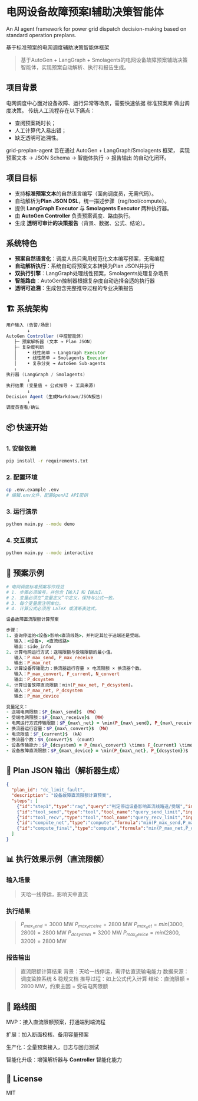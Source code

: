 # 电网设备故障预案l辅助决策智能体

An AI agent framework for power grid dispatch decision-making based on standard operation preplans.

基于标准预案的电网调度辅助决策智能体框架

> 基于AutoGen + LangGraph + Smolagents的电网设备故障预案辅助决策智能体，实现预案自动解析、执行和报告生成。

## 项目背景

电网调度中心面对设备故障、运行异常等场景，需要快速依据 标准预案库 做出调度决策。
传统人工流程存在以下痛点：

- 查阅预案耗时长；
- 人工计算代入易出错；
- 缺乏透明可追溯性。

grid-preplan-agent 旨在通过 AutoGen + LangGraph/Smolagents 框架，
实现 预案文本 → JSON Schema → 智能体执行 → 报告输出 的自动化闭环。

## 项目目标

- 支持**标准预案文本**的自然语言编写（面向调度员，无需代码）。
- 自动解析为**Plan JSON DSL**，统一描述步骤（rag/tool/compute）。
- 提供 **LangGraph Executor** 与 **Smolagents Executor** 两种执行器。
- 由 **AutoGen Controller** 负责预案调度、路由执行。
- 生成 **透明可审计的决策报告**（背景、数据、公式、结论）。

## 系统特色

- **预案自然语言化**：调度人员只需用规范化文本编写预案，无需编程
- **自动解析执行**：系统自动将预案文本转换为Plan JSON并执行
- **双执行引擎**：LangGraph处理线性预案，Smolagents处理复杂场景  
- **智能路由**：AutoGen控制器根据复杂度自动选择合适的执行器
- **透明可追溯**：生成包含完整推导过程的专业决策报告

## 🏗️ 系统架构

```java
用户输入 (告警/场景)
        ↓
AutoGen Controller (中控智能体)
   ├─ 预案解析器 (文本 → Plan JSON)
   ├─ 复杂度判断
   │    • 线性简单 → LangGraph Executor
   │    • 线性简单 → Smolagents Executor  
   │    • 复杂分支 → AutoGen Sub-agents
   ↓
执行器 (LangGraph / Smolagents)
        ↓
执行结果 (变量值 + 公式推导 + 工具来源)
        ↓
Decision Agent (生成Markdown/JSON报告)
        ↓
调度员查看/确认
```

## 📦 快速开始

### 1. 安装依赖

```bash
pip install -r requirements.txt
```

### 2. 配置环境

```bash
cp .env.example .env
# 编辑.env文件，配置OpenAI API密钥
```

### 3. 运行演示

```bash
python main.py --mode demo
```

### 4. 交互模式  

```bash
python main.py --mode interactive
```

## 📑 预案示例

```ruby
# 电网调度标准预案写作规范
# 1. 步骤必须编号，并包含【输入】和【输出】。
# 2. 变量必须在“变量定义”中定义，保持与公式一致。
# 3. 每个变量需注明单位。
# 4. 计算公式必须用 LaTeX 或清晰表达式。

设备故障直流限额计算预案

步骤：
1. 查询停运的<设备>影响<直流线路>，并判定其位于送端还是受端。
   输入：<设备>, <直流线路>
   输出：side_info
2. 计算电网运行方式：送端限额与受端限额的最小值。
   输入：P_max_send, P_max_receive
   输出：P_max_net
3. 计算设备传输能力：换流器运行容量 × 电流限额 × 换流器个数。
   输入：P_max_convert, F_current, N_convert
   输出：P_dcsystem
4. 计算设备故障直流限额：min(P_max_net, P_dcsystem)。
   输入：P_max_net, P_dcsystem
   输出：P_max_device

变量定义：
- 送端电网限额：$P_{max\_send}$ （MW）
- 受端电网限额：$P_{max\_receive}$ （MW）
- 电网运行方式传输限额：$P_{max\_net} = \min(P_{max\_send}, P_{max\_receive})$
- 换流器运行容量：$P_{max\_convert}$ （MW）
- 电流限值：$F_{current}$ （kA）
- 换流器个数：$N_{convert}$ （count）
- 设备传输能力：$P_{dcsystem} = P_{max\_convert} \times F_{current} \times N_{convert}$
- 设备故障直流限额：$P_{max\_device} = \min(P_{max\_net}, P_{dcsystem})$
```

## 🔧 Plan JSON 输出（解析器生成）

```json
{
  "plan_id": "dc_limit_fault",
  "description": "设备故障直流限额计算预案",
  "steps": [
    {"id":"step1","type":"rag","query":"判定停运设备影响直流线路送/受端","inputs":{"device":"<设备>","line":"<直流线路>"},"output":["side_info"]},
    {"id":"tool_send","type":"tool","tool_name":"query_send_limit","inputs":{"line":"{hvdc_line}"},"output":["P_max_send"]},
    {"id":"tool_recv","type":"tool","tool_name":"query_recv_limit","inputs":{"line":"{hvdc_line}"},"output":["P_max_receive"]},
    {"id":"compute_net","type":"compute","formula":"min(P_max_send,P_max_receive)","inputs":{"P_max_send":"{P_max_send}","P_max_receive":"{P_max_receive}"},"output":["P_max_net"]},
    {"id":"compute_final","type":"compute","formula":"min(P_max_net,P_dcsystem)","inputs":{"P_max_net":"{P_max_net}","P_dcsystem":"{P_dcsystem}"},"output":["P_max_device"]}
  ]
}
```

## 📊 执行效果示例（直流限额）

### 输入场景

> 天哈一线停运，影响天中直流

### 执行结果

> $P_{max_send} = 3000$ MW
> $P_{max_receive} = 2800$ MW
> $P_{max_net} = min(3000,2800) = 2800$ MW
> $P_{dcsystem} = 3200$ MW
> $P_{max_device} = min(2800, 3200) = 2800$ MW

### 报告输出

> 直流限额计算结果
> 背景：天哈一线停运，需评估直流输电能力
> 数据来源：调度监控系统 & 稳规文档
> 推导过程：如上公式代入计算
> 结论：直流限额 = 2800 MW，约束主因 = 受端电网限额

## 🚀 路线图

MVP：接入直流限额预案，打通端到端流程

扩展：加入断面校核、备用容量预案

生产化：全量预案接入，日志与回归测试

智能化升级：增强解析器与 **Controller** 智能化能力

## 📜 License

MIT
